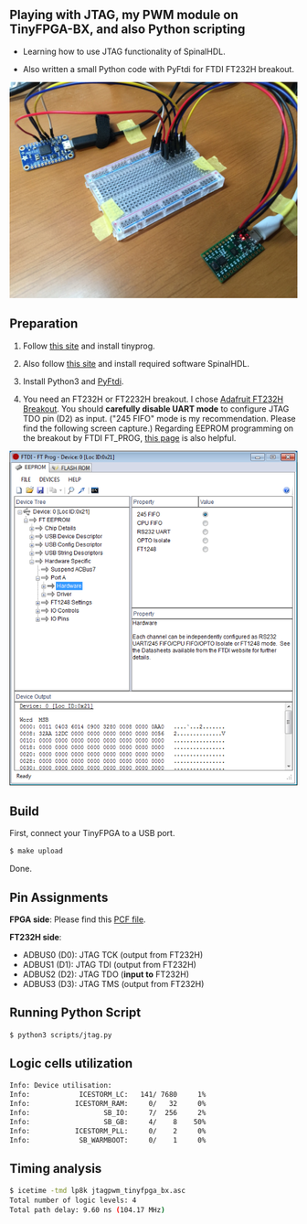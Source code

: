 ## Playing with JTAG, my PWM module on TinyFPGA-BX, and also Python scripting

- Learning how to use JTAG functionality of SpinalHDL.

- Also written a small Python code with PyFtdi for FTDI FT232H breakout.

![photo](images/picture.jpg)

## Preparation

1. Follow [this site](https://tinyfpga.com/bx/guide.html) and install tinyprog.

2. Also follow [this site](https://github.com/SpinalHDL/SpinalHDL) and install required software SpinalHDL.

3. Install Python3 and [PyFtdi](https://pypi.org/project/pyftdi/).

4. You need an FT232H or FT2232H breakout.
   I chose [Adafruit FT232H Breakout](https://www.adafruit.com/product/2264).
   You should **carefully disable UART mode** to configure JTAG TDO pin (D2) as input.
   ("245 FIFO" mode is my recommendation.  Please find the following screen capture.)
   Regarding EEPROM programming on the breakout by FTDI FT_PROG, [this page](https://learn.adafruit.com/adafruit-ft232h-breakout/more-info) is also helpful.

![ft_prog](images/ft_prog.png)

## Build

First, connect your TinyFPGA to a USB port.

```bash
$ make upload
```

Done.

## Pin Assignments

**FPGA side**: Please find this [PCF file](tinyfpga_bx.pcf).

**FT232H side**:

- ADBUS0 (D0): JTAG TCK (output from FT232H)
- ADBUS1 (D1): JTAG TDI (output from FT232H)
- ADBUS2 (D2): JTAG TDO (**input to** FT232H)
- ADBUS3 (D3): JTAG TMS (output from FT232H)

## Running Python Script

```bash
$ python3 scripts/jtag.py
```

## Logic cells utilization

```
Info: Device utilisation:
Info: 	         ICESTORM_LC:   141/ 7680     1%
Info: 	        ICESTORM_RAM:     0/   32     0%
Info: 	               SB_IO:     7/  256     2%
Info: 	               SB_GB:     4/    8    50%
Info: 	        ICESTORM_PLL:     0/    2     0%
Info: 	         SB_WARMBOOT:     0/    1     0%
```

## Timing analysis

```bash
$ icetime -tmd lp8k jtagpwm_tinyfpga_bx.asc 
Total number of logic levels: 4
Total path delay: 9.60 ns (104.17 MHz)
```
